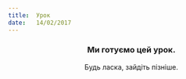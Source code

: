 ```yaml
---
title:  Урок
date:   14/02/2017
---
```


### <center>Ми готуємо цей урок.</center>
<center>Будь ласка, зайдіть пізніше.</center>